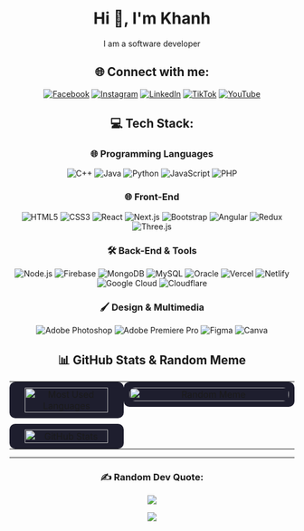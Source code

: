 <div align="center">

# Hi 👋, I'm Khanh  
I am a software developer


## 🌐 Connect with me:
[![Facebook](https://img.shields.io/badge/Facebook-%231877F2.svg?style=for-the-badge&logo=Facebook&logoColor=white)](https://facebook.com/www.facebook.com) 
[![Instagram](https://img.shields.io/badge/Instagram-%23E4405F.svg?style=for-the-badge&logo=Instagram&logoColor=white)](https://www.instagram.com/jkhanhdev.0pro/) 
[![LinkedIn](https://img.shields.io/badge/LinkedIn-%230077B5.svg?style=for-the-badge&logo=linkedin&logoColor=white)](https://linkedin.com/in/huu-khanh-duong-41284925a) 
[![TikTok](https://img.shields.io/badge/TikTok-%23000000.svg?style=for-the-badge&logo=TikTok&logoColor=white)](https://www.tiktok.com/@jkhanhdev.nopro) 
[![YouTube](https://img.shields.io/badge/YouTube-%23FF0000.svg?style=for-the-badge&logo=YouTube&logoColor=white)](https://www.youtube.com/@yardermusic5924)


## 💻 Tech Stack:

### 🌐 Programming Languages
![C++](https://img.shields.io/badge/C++-2C2F33?style=for-the-badge&logo=cplusplus&logoColor=00599C)
![Java](https://img.shields.io/badge/Java-2C2F33?style=for-the-badge&logo=openjdk&logoColor=ED8B00)
![Python](https://img.shields.io/badge/Python-2C2F33?style=for-the-badge&logo=python&logoColor=3776AB)
![JavaScript](https://img.shields.io/badge/JavaScript-2C2F33?style=for-the-badge&logo=javascript&logoColor=F7DF1E)
![PHP](https://img.shields.io/badge/PHP-2C2F33?style=for-the-badge&logo=php&logoColor=777BB4)

### 🌐 Front-End
![HTML5](https://img.shields.io/badge/HTML5-2C2F33?style=for-the-badge&logo=html5&logoColor=E34F26)
![CSS3](https://img.shields.io/badge/CSS3-2C2F33?style=for-the-badge&logo=css3&logoColor=1572B6)
![React](https://img.shields.io/badge/React-2C2F33?style=for-the-badge&logo=react&logoColor=61DAFB)
![Next.js](https://img.shields.io/badge/Next.js-2C2F33?style=for-the-badge&logo=next.js&logoColor=FFFFFF)
![Bootstrap](https://img.shields.io/badge/Bootstrap-2C2F33?style=for-the-badge&logo=bootstrap&logoColor=563D7C)
![Angular](https://img.shields.io/badge/Angular-2C2F33?style=for-the-badge&logo=angular&logoColor=DD0031)
![Redux](https://img.shields.io/badge/Redux-2C2F33?style=for-the-badge&logo=redux&logoColor=764ABC)
![Three.js](https://img.shields.io/badge/Three.js-2C2F33?style=for-the-badge&logo=three.js&logoColor=FFFFFF)

### 🛠 Back-End & Tools
![Node.js](https://img.shields.io/badge/Node.js-2C2F33?style=for-the-badge&logo=node.js&logoColor=339933)
![Firebase](https://img.shields.io/badge/Firebase-2C2F33?style=for-the-badge&logo=firebase&logoColor=FFCA28)
![MongoDB](https://img.shields.io/badge/MongoDB-2C2F33?style=for-the-badge&logo=mongodb&logoColor=47A248)
![MySQL](https://img.shields.io/badge/MySQL-2C2F33?style=for-the-badge&logo=mysql&logoColor=4479A1)
![Oracle](https://img.shields.io/badge/Oracle-2C2F33?style=for-the-badge&logo=oracle&logoColor=F80000)
![Vercel](https://img.shields.io/badge/Vercel-2C2F33?style=for-the-badge&logo=vercel&logoColor=FFFFFF)
![Netlify](https://img.shields.io/badge/Netlify-2C2F33?style=for-the-badge&logo=netlify&logoColor=00C7B7)
![Google Cloud](https://img.shields.io/badge/Google_Cloud-2C2F33?style=for-the-badge&logo=google-cloud&logoColor=4285F4)
![Cloudflare](https://img.shields.io/badge/Cloudflare-2C2F33?style=for-the-badge&logo=cloudflare&logoColor=F38020)

### 🖌 Design & Multimedia
![Adobe Photoshop](https://img.shields.io/badge/Adobe_Photoshop-2C2F33?style=for-the-badge&logo=adobephotoshop&logoColor=31A8FF)
![Adobe Premiere Pro](https://img.shields.io/badge/Adobe_Premiere-2C2F33?style=for-the-badge&logo=adobepremierepro&logoColor=9999FF)
![Figma](https://img.shields.io/badge/Figma-2C2F33?style=for-the-badge&logo=figma&logoColor=F24E1E)
![Canva](https://img.shields.io/badge/Canva-2C2F33?style=for-the-badge&logo=canva&logoColor=00C4CC)

<div align="center">

## 📊 GitHub Stats & Random Meme


<table style="width:100%; table-layout:fixed; border-spacing:0; margin:0; padding:0;">
  <tr>
    <!-- Left Column: Most Used Languages and GitHub Stats -->
    <td style="width:40%; vertical-align:top; text-align:center; padding:0; margin:0;">
      <div style="background-color:#1e1e2e; border-radius:10px; padding:10px; margin:0;">
        <img src="https://github-readme-stats.vercel.app/api/top-langs/?username=HKhanhDuong&theme=radical&hide_border=true&layout=compact" 
        alt="Most Used Languages" style="width:90%; height:auto; border-radius:10px;"/>
      </div>
      <div style="background-color:#1e1e2e; border-radius:10px; padding:10px; margin:10px 0 0 0;">
        <img src="https://github-readme-stats.vercel.app/api?username=HKhanhDuong&theme=radical&hide_border=true&include_all_commits=true&count_private=true" 
        alt="GitHub Stats" style="width:90%; height:auto; border-radius:10px;"/>
      </div>
    </td>
    <!-- Right Column: Random Meme -->
    <td style="width:60%; vertical-align:top; text-align:center; padding:0; margin:0;">
      <div style="background-color:#1e1e2e; border-radius:10px; padding:10px; margin:0;">
        <img src="https://file.hstatic.net/200000934893/file/1e97a24e-1adc-11e8-9758-2e995a9a3302.gif" alt="Random Meme" style="width:100%; height:auto; border-radius:10px;"/>
      </div>
    </td>
  </tr>
</table>
</div>


---

### ✍️ Random Dev Quote:
![](https://quotes-github-readme.vercel.app/api?type=horizontal&theme=radical)

[![](https://visitcount.itsvg.in/api?id=HKhanhDuong&icon=0&color=6)](https://visitcount.itsvg.in)

</div>
